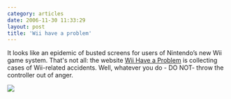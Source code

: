 ```yaml
---
category: articles
date: 2006-11-30 11:33:29
layout: post
title: 'Wii have a problem'
---
```


<p>It looks like an epidemic of busted screens for users of Nintendo’s new Wii game system. That's not all: the website <a href="http://www.wiihaveaproblem.com/">Wii Have a Problem</a> is collecting cases of Wii-related accidents. Well, whatever you do - DO NOT- throw the controller out of anger.</p>

<p><a href="http://www.wiihaveaproblem.com/"><img src="https://joaobordalo.com/images/static/blog/wiihaveaproblem.jpg"></a></p>
